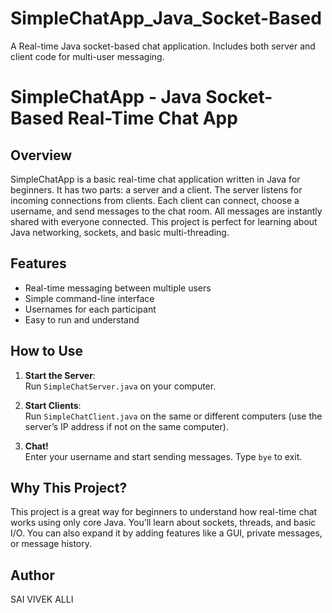 # SimpleChatApp_Java_Socket-Based
A Real-time Java socket-based chat application. Includes both server and client code for multi-user messaging.

# SimpleChatApp - Java Socket-Based Real-Time Chat App

## Overview

SimpleChatApp is a basic real-time chat application written in Java for beginners. It has two parts: a server and a client. The server listens for incoming connections from clients. Each client can connect, choose a username, and send messages to the chat room. All messages are instantly shared with everyone connected. This project is perfect for learning about Java networking, sockets, and basic multi-threading.

## Features

- Real-time messaging between multiple users
- Simple command-line interface
- Usernames for each participant
- Easy to run and understand

## How to Use

1. **Start the Server**:  
   Run `SimpleChatServer.java` on your computer.

2. **Start Clients**:  
   Run `SimpleChatClient.java` on the same or different computers (use the server’s IP address if not on the same computer).

3. **Chat!**  
   Enter your username and start sending messages. Type `bye` to exit.

## Why This Project?

This project is a great way for beginners to understand how real-time chat works using only core Java. You’ll learn about sockets, threads, and basic I/O. You can also expand it by adding features like a GUI, private messages, or message history.

## Author
SAI VIVEK ALLI
